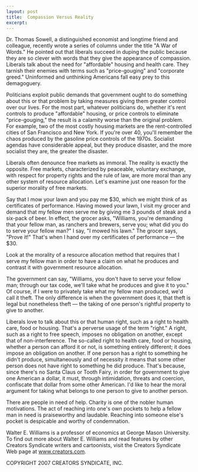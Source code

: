```yaml
---
layout: post
title:  Compassion Versus Reality
excerpt:
---
```


Dr. Thomas Sowell, a distinguished economist and longtime friend and colleague, recently wrote a series of columns under the title "A War of Words." He pointed out that liberals succeed in duping the public because they are so clever with words that they give the appearance of compassion. Liberals talk about the need for "affordable" housing and health care. They tarnish their enemies with terms such as "price-gouging" and "corporate greed." Uninformed and unthinking Americans fall easy prey to this demagoguery.

Politicians exploit public demands that government ought to do something about this or that problem by taking measures giving them greater control over our lives. For the most part, whatever politicians do, whether it's rent controls to produce "affordable" housing, or price controls to eliminate "price-gouging," the result is a calamity worse than the original problem. For example, two of the most costly housing markets are the rent-controlled cities of San Francisco and New York. If you're over 40, you'll remember the chaos produced by the gasoline price controls of the 1970s. Socialist agendas have considerable appeal, but they produce disaster, and the more socialist they are, the greater the disaster.

Liberals often denounce free markets as immoral. The reality is exactly the opposite. Free markets, characterized by peaceable, voluntary exchange, with respect for property rights and the rule of law, are more moral than any other system of resource allocation. Let's examine just one reason for the superior morality of free markets.

Say that I mow your lawn and you pay me $30, which we might think of as certificates of performance. Having mowed your lawn, I visit my grocer and demand that my fellow men serve me by giving me 3 pounds of steak and a six-pack of beer. In effect, the grocer asks, "Williams, you're demanding that your fellow man, as ranchers and brewers, serve you; what did you do to serve your fellow man?" I say, "I mowed his lawn." The grocer says, "Prove it!" That's when I hand over my certificates of performance — the $30.

Look at the morality of a resource allocation method that requires that I serve my fellow man in order to have a claim on what he produces and contrast it with government resource allocation.

 The government can say, "Williams, you don't have to serve your fellow man; through our tax code, we'll take what he produces and give it to you." Of course, if I were to privately take what my fellow man produced, we'd call it theft. The only difference is when the government does it, that theft is legal but nonetheless theft — the taking of one person's rightful property to give to another.

Liberals love to talk about this or that human right, such as a right to health care, food or housing. That's a perverse usage of the term "right." A right, such as a right to free speech, imposes no obligation on another, except that of non-interference. The so-called right to health care, food or housing, whether a person can afford it or not, is something entirely different; it does impose an obligation on another. If one person has a right to something he didn't produce, simultaneously and of necessity it means that some other person does not have right to something he did produce. That's because, since there's no Santa Claus or Tooth Fairy, in order for government to give one American a dollar, it must, through intimidation, threats and coercion, confiscate that dollar from some other American. I'd like to hear the moral argument for taking what belongs to one person to give to another person.

There are people in need of help. Charity is one of the nobler human motivations. The act of reaching into one's own pockets to help a fellow man in need is praiseworthy and laudable. Reaching into someone else's pocket is despicable and worthy of condemnation.

Walter E. Williams is a professor of economics at George Mason University. To find out more about Walter E. Williams and read features by other Creators Syndicate writers and cartoonists, visit the Creators Syndicate Web page at www.creators.com.

COPYRIGHT 2007 CREATORS SYNDICATE, INC.
